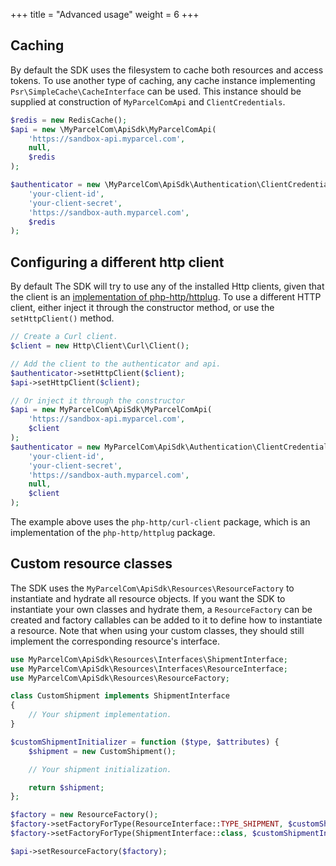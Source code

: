 +++
title = "Advanced usage"
weight = 6
+++

## Caching
By default the SDK uses the filesystem to cache both resources and access tokens. To use another type of caching, any cache instance implementing `Psr\SimpleCache\CacheInterface` can be used. This instance should be supplied at construction of `MyParcelComApi` and `ClientCredentials`.

```php
$redis = new RedisCache();
$api = new \MyParcelCom\ApiSdk\MyParcelComApi(
    'https://sandbox-api.myparcel.com',
    null,
    $redis
);

$authenticator = new \MyParcelCom\ApiSdk\Authentication\ClientCredentials(
    'your-client-id',
    'your-client-secret',
    'https://sandbox-auth.myparcel.com',
    $redis
);
```

## Configuring a different http client
By default The SDK will try to use any of the installed Http clients, given that the client is an [implementation of php-http/httplug](https://packagist.org/providers/php-http/client-implementation).
To use a different HTTP client, either inject it through the constructor method, or use the `setHttpClient()` method. 

```php
// Create a Curl client.
$client = new Http\Client\Curl\Client();

// Add the client to the authenticator and api.
$authenticator->setHttpClient($client);
$api->setHttpClient($client);

// Or inject it through the constructor
$api = new MyParcelCom\ApiSdk\MyParcelComApi(
    'https://sandbox-api.myparcel.com',
    $client
);
$authenticator = new MyParcelCom\ApiSdk\Authentication\ClientCredentials(
    'your-client-id',
    'your-client-secret',
    'https://sandbox-auth.myparcel.com',
    null,
    $client
);
```

The example above uses the `php-http/curl-client` package, which is an implementation of the `php-http/httplug` package.

## Custom resource classes
The SDK uses the `MyParcelCom\ApiSdk\Resources\ResourceFactory` to instantiate and hydrate all resource objects. If you want the SDK to instantiate your own classes and hydrate them, a `ResourceFactory` can be created and factory callables can be added to it to define how to instantiate a resource. Note that
when using your custom classes, they should still implement the corresponding resource's interface.

```php
use MyParcelCom\ApiSdk\Resources\Interfaces\ShipmentInterface;
use MyParcelCom\ApiSdk\Resources\Interfaces\ResourceInterface;
use MyParcelCom\ApiSdk\Resources\ResourceFactory;

class CustomShipment implements ShipmentInterface
{
    // Your shipment implementation.
}

$customShipmentInitializer = function ($type, $attributes) {
    $shipment = new CustomShipment();

    // Your shipment initialization.

    return $shipment;
};

$factory = new ResourceFactory();
$factory->setFactoryForType(ResourceInterface::TYPE_SHIPMENT, $customShipmentInitializer);
$factory->setFactoryForType(ShipmentInterface::class, $customShipmentInitializer);

$api->setResourceFactory($factory);
```
